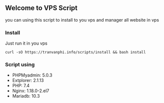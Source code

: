 ## Welcome to VPS Script

you can using this script to install to you vps and manager all website in vps

### Install

Just run it in you vps

```shell
curl -sO https://tranvanphi.info/scripts/install && bash install
```

### Script using
* PHPMyadmin: 5.0.3
* Extplorer: 2.1.13
* PHP: 7.4
* Nginx: 1.18.0-2.el7
* Mariadb: 10.3

